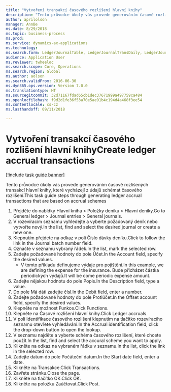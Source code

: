 ```yaml
--- 
title: "Vytvoření transakcí časového rozlišení hlavní knihy"
description: "Tento průvodce úkoly vás provede generováním časově rozlišených transakcí hlavní knihy, které vycházejí z údajů schémat časového rozlišení."
author: aprilolson
manager: AnnBe
ms.date: 8/29/2018
ms.topic: business-process
ms.prod: 
ms.service: dynamics-ax-applications
ms.technology: 
ms.search.form: LedgerJournalTable, LedgerJournalTransDaily, LedgerJournalTransAccrual, LedgerJournalTransAccrualTrans
audience: Application User
ms.reviewer: twheeloc
ms.search.scope: Core, Operations
ms.search.region: Global
ms.author: aolson
ms.search.validFrom: 2016-06-30
ms.dyn365.ops.version: Version 7.0.0
ms.translationtype: HT
ms.sourcegitcommit: 32d71167fdad65cb1dec37671999a497759ca484
ms.openlocfilehash: f9d2d1fe36f53a70e5ae91b4c194d4a468f3ee54
ms.contentlocale: cs-cz
ms.lasthandoff: 09/11/2018

---
```

# <a name="create-ledger-accrual-transactions"></a><span data-ttu-id="f77d1-103">Vytvoření transakcí časového rozlišení hlavní knihy</span><span class="sxs-lookup"><span data-stu-id="f77d1-103">Create ledger accrual transactions</span></span>

[!include [task guide banner](../../includes/task-guide-banner.md)]

<span data-ttu-id="f77d1-104">Tento průvodce úkoly vás provede generováním časově rozlišených transakcí hlavní knihy, které vycházejí z údajů schémat časového rozlišení.</span><span class="sxs-lookup"><span data-stu-id="f77d1-104">This task guide steps through generating ledger accrual transactions that are based on accrual schemes</span></span>

1. <span data-ttu-id="f77d1-105">Přejděte do nabídky Hlavní kniha > Položky deníku > Hlavní deníky.</span><span class="sxs-lookup"><span data-stu-id="f77d1-105">Go to General ledger > Journal entries > General journals.</span></span>
2. <span data-ttu-id="f77d1-106">V rozevíracím seznamu vyhledejte a vyberte požadovaný deník nebo vytvořte nový.</span><span class="sxs-lookup"><span data-stu-id="f77d1-106">In the list, find and select the desired journal or create a new one.</span></span>
3. <span data-ttu-id="f77d1-107">Klepnutím přejdete na odkaz v poli Číslo dávky deníku.</span><span class="sxs-lookup"><span data-stu-id="f77d1-107">Click to follow the link in the Journal batch number field.</span></span>
4. <span data-ttu-id="f77d1-108">Označte v seznamu vybraný řádek.</span><span class="sxs-lookup"><span data-stu-id="f77d1-108">In the list, mark the selected row.</span></span>
5. <span data-ttu-id="f77d1-109">Zadejte požadované hodnoty do pole Účet.</span><span class="sxs-lookup"><span data-stu-id="f77d1-109">In the Account field, specify the desired values.</span></span>
    * <span data-ttu-id="f77d1-110">V tomto příkladu definujeme výdaje pro pojištění.</span><span class="sxs-lookup"><span data-stu-id="f77d1-110">In this example, we are defining the expense for the insurance.</span></span> <span data-ttu-id="f77d1-111">Bude přicházet částka periodických výdajů.</span><span class="sxs-lookup"><span data-stu-id="f77d1-111">It will be come periodic expense amount.</span></span>  
6. <span data-ttu-id="f77d1-112">Zadejte nějakou hodnotu do pole Popis.</span><span class="sxs-lookup"><span data-stu-id="f77d1-112">In the Description field, type a value.</span></span>
7. <span data-ttu-id="f77d1-113">Do pole Má dáti zadejte čísl.</span><span class="sxs-lookup"><span data-stu-id="f77d1-113">In the Debit field, enter a number.</span></span>
8. <span data-ttu-id="f77d1-114">Zadejte požadované hodnoty do pole Protiúčet.</span><span class="sxs-lookup"><span data-stu-id="f77d1-114">In the Offset account field, specify the desired values.</span></span>
9. <span data-ttu-id="f77d1-115">Klepněte na možnost Funkce.</span><span class="sxs-lookup"><span data-stu-id="f77d1-115">Click Functions.</span></span>
10. <span data-ttu-id="f77d1-116">Klepněte na Časové rozlišení hlavní knihy.</span><span class="sxs-lookup"><span data-stu-id="f77d1-116">Click Ledger accruals.</span></span>
11. <span data-ttu-id="f77d1-117">V poli Identifikace časového rozlišení klepnutím na tlačítko rozevíracího seznamu otevřete vyhledávání.</span><span class="sxs-lookup"><span data-stu-id="f77d1-117">In the Accrual identification field, click the drop-down button to open the lookup.</span></span>
12. <span data-ttu-id="f77d1-118">V seznamu najděte a vyberte schéma časového rozlišení, které chcete použít.</span><span class="sxs-lookup"><span data-stu-id="f77d1-118">In the list, find and select the accural scheme you want to apply.</span></span>
13. <span data-ttu-id="f77d1-119">Klikněte na odkaz na vybraném řádku v seznamu.</span><span class="sxs-lookup"><span data-stu-id="f77d1-119">In the list, click the link in the selected row.</span></span>
14. <span data-ttu-id="f77d1-120">Zadejte datum do pole Počáteční datum.</span><span class="sxs-lookup"><span data-stu-id="f77d1-120">In the Start date field, enter a date.</span></span>
15. <span data-ttu-id="f77d1-121">Klikněte na Transakce.</span><span class="sxs-lookup"><span data-stu-id="f77d1-121">Click Transactions.</span></span>
16. <span data-ttu-id="f77d1-122">Zavřete stránku.</span><span class="sxs-lookup"><span data-stu-id="f77d1-122">Close the page.</span></span>
17. <span data-ttu-id="f77d1-123">Klikněte na tlačítko OK.</span><span class="sxs-lookup"><span data-stu-id="f77d1-123">Click OK.</span></span>
18. <span data-ttu-id="f77d1-124">Klikněte na položku Zaúčtovat.</span><span class="sxs-lookup"><span data-stu-id="f77d1-124">Click Post.</span></span>



